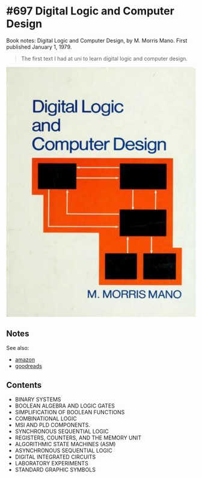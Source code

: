 # #697 Digital Logic and Computer Design

Book notes: Digital Logic and Computer Design, by M. Morris Mano. First published January 1, 1979.

> The first text I had at uni to learn digital logic and computer design.

[![Build](./assets/digital-logic-and-computer-design_build.jpg?raw=true)](https://amzn.to/3DNvFS7)

## Notes

See also:

* [amazon](https://amzn.to/3DNvFS7)
* [goodreads](https://www.goodreads.com/book/show/325725.Digital_Logic_and_Computer_Design)

## Contents

* BINARY SYSTEMS
* BOOLEAN ALGEBRA AND LOGIC GATES
* SIMPLIFICATION OF BOOLEAN FUNCTIONS
* COMBINATIONAL LOGIC
* MSI AND PLD COMPONENTS.
* SYNCHRONOUS SEQUENTIAL LOGIC
* REGISTERS, COUNTERS, AND THE MEMORY UNIT
* ALGORITHMIC STATE MACHINES (ASM)
* ASYNCHRONOUS SEQUENTIAL LOGIC
* DIGITAL INTEGRATED CIRCUITS
* LABORATORY EXPERIMENTS
* STANDARD GRAPHIC SYMBOLS
